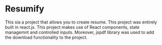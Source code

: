 # Resumify

This sia a project that allows you to create resume. This project was entirely built in react.js. This project makes use of React components, state managemnt and controlled inputs. Moreover, jspdf library was used to add the download functionality to the project.

